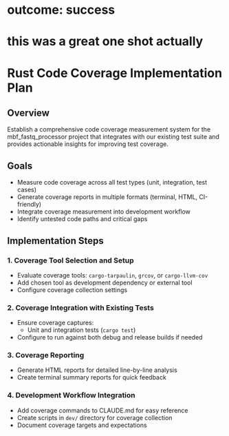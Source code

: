 # outcome: success
# this was a great one shot actually
# Rust Code Coverage Implementation Plan

## Overview
Establish a comprehensive code coverage measurement system for the mbf_fastq_processor project that integrates with our existing test suite and provides actionable insights for improving test coverage.

## Goals
- Measure code coverage across all test types (unit, integration, test cases)
- Generate coverage reports in multiple formats (terminal, HTML, CI-friendly)
- Integrate coverage measurement into development workflow
- Identify untested code paths and critical gaps

## Implementation Steps

### 1. Coverage Tool Selection and Setup
- Evaluate coverage tools: `cargo-tarpaulin`, `grcov`, or `cargo-llvm-cov`
- Add chosen tool as development dependency or external tool
- Configure coverage collection settings

### 2. Coverage Integration with Existing Tests
- Ensure coverage captures:
  - Unit and integration tests (`cargo test`)
- Configure to run against both debug and release builds if needed

### 3. Coverage Reporting
- Generate HTML reports for detailed line-by-line analysis
- Create terminal summary reports for quick feedback

### 4. Development Workflow Integration
- Add coverage commands to CLAUDE.md for easy reference
- Create scripts in `dev/` directory for coverage collection
- Document coverage targets and expectations

